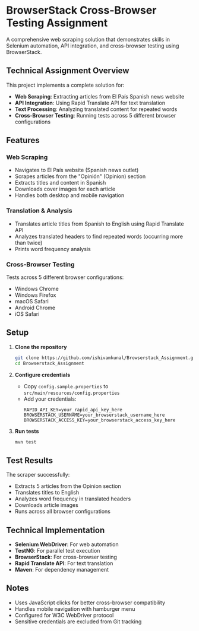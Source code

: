 # BrowserStack Cross-Browser Testing Assignment

A comprehensive web scraping solution that demonstrates skills in Selenium automation, API integration, and cross-browser testing using BrowserStack.

## Technical Assignment Overview

This project implements a complete solution for:
- **Web Scraping**: Extracting articles from El País Spanish news website
- **API Integration**: Using Rapid Translate API for text translation
- **Text Processing**: Analyzing translated content for repeated words
- **Cross-Browser Testing**: Running tests across 5 different browser configurations

## Features

### Web Scraping
- Navigates to El País website (Spanish news outlet)
- Scrapes articles from the "Opinión" (Opinion) section
- Extracts titles and content in Spanish
- Downloads cover images for each article
- Handles both desktop and mobile navigation

### Translation & Analysis
- Translates article titles from Spanish to English using Rapid Translate API
- Analyzes translated headers to find repeated words (occurring more than twice)
- Prints word frequency analysis

### Cross-Browser Testing
Tests across 5 different browser configurations:
- Windows Chrome
- Windows Firefox  
- macOS Safari
- Android Chrome
- iOS Safari

## Setup

1. **Clone the repository**
   ```bash
   git clone https://github.com/ishivamkunal/Browserstack_Assignment.git
   cd Browserstack_Assignment
   ```

2. **Configure credentials**
   - Copy `config.sample.properties` to `src/main/resources/config.properties`
   - Add your credentials:
     ```
     RAPID_API_KEY=your_rapid_api_key_here
     BROWSERSTACK_USERNAME=your_browserstack_username_here
     BROWSERSTACK_ACCESS_KEY=your_browserstack_access_key_here
     ```

3. **Run tests**
   ```bash
   mvn test
   ```

## Test Results

The scraper successfully:
- Extracts 5 articles from the Opinion section
- Translates titles to English
- Analyzes word frequency in translated headers
- Downloads article images
- Runs across all browser configurations

## Technical Implementation

- **Selenium WebDriver**: For web automation
- **TestNG**: For parallel test execution
- **BrowserStack**: For cross-browser testing
- **Rapid Translate API**: For text translation
- **Maven**: For dependency management

## Notes

- Uses JavaScript clicks for better cross-browser compatibility
- Handles mobile navigation with hamburger menu
- Configured for W3C WebDriver protocol
- Sensitive credentials are excluded from Git tracking 